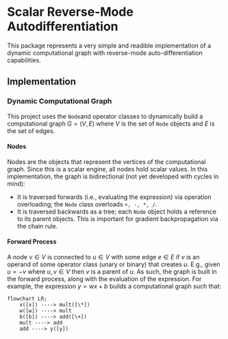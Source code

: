 # Scalar Reverse-Mode Autodifferentiation

This package represents a very simple and readible implementation of a dynamic computational graph with reverse-mode auto-differentiation capabilities.

## Implementation

### Dynamic Computational Graph

This project uses the `Node`and operator classes to dynamically build a computational graph $G = (V, E)$ where $V$ is the set of `Node` objects and $E$ is the set of edges.

#### Nodes

Nodes are the objects that represent the vertices of the computational graph. Since this is a scalar engine, all nodes hold scalar values. In this implementation, the graph is bidirectional (not yet developed with cycles in mind):

- It is traversed forwards (i.e., evaluating the expression) via operation overloading; the `Node` class overloads `+, -, *, /`.
- It is traversed backwards as a tree; each `Node` object holds a reference to its parent objects. This is important for gradient backpropagation via the chain rule.

#### Forward Process

A node $v\in V$ is connected to $u\in V$ with some edge $e\in E$ if $v$ is an operand of some operator class (unary or binary) that creates $u$. E.g., given $u = -v$ where $u, v\in V$ then $v$ is a parent of $u$. As such, the graph is built in the forward process, along with the evaluation of the expression. For example, the expression $y = wx + b$ builds a computational graph such that:

```mermaid
flowchart LR;
    x([x]) ----> mult([\*])
    w([w]) ----> mult
    b([b]) ----> add([\+])
    mult ----> add
    add ----> y([y])
```
